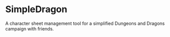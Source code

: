 SimpleDragon
============

A character sheet management tool for a simplified Dungeons and Dragons campaign with friends.
